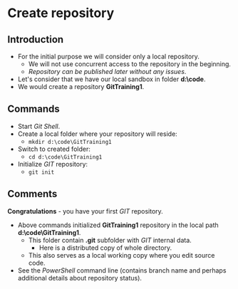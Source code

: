 # Create repository

## Introduction

* For the initial purpose we will consider only a local repository.
  * We will not use concurrent access to the repository in the beginning.
  * _Repository can be published later without any issues_.
* Let's consider that we have our local sandbox in folder **d:\code**.
* We would create a repository **GitTraining1**.


## Commands

* Start _Git Shell_.
* Create a local folder where your repository will reside:
  * ```mkdir d:\code\GitTraining1```
* Switch to created folder:
  * ```cd d:\code\GitTraining1```
* Initialize _GIT_ repository:
  * ```git init```

## Comments

**Congratulations** - you have your first _GIT_ repository.

* Above commands initialized **GitTraining1** repository in the local path **d:\code\GitTraining1**.
  * This folder contain **.git** subfolder with _GIT_ internal data.
    * Here is a distributed copy of whole directory.
  * This also serves as a local working copy where you edit source code.
* See the _PowerShell_ command line (contains branch name and perhaps additional details about repository status).
